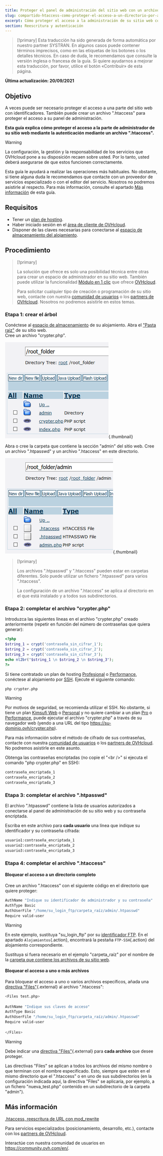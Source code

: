 ```yaml
---
title: Proteger el panel de administración del sitio web con un archivo .htaccess
slug: compartido-htaccess-como-proteger-el-acceso-a-un-directorio-por-autenticacion
excerpt: Cómo proteger el acceso a la administración de su sitio web con un archivo .htaccess
section: Reescritura y autenticación
---
```


> [!primary]
> Esta traducción ha sido generada de forma automática por nuestro partner SYSTRAN. En algunos casos puede contener términos imprecisos, como en las etiquetas de los botones o los detalles técnicos. En caso de duda, le recomendamos que consulte la versión inglesa o francesa de la guía. Si quiere ayudarnos a mejorar esta traducción, por favor, utilice el botón «Contribuir» de esta página.
>

**Última actualización: 20/09/2021**

## Objetivo

A veces puede ser necesario proteger el acceso a una parte del sitio web con identificadores. También puede crear un archivo ".htaccess" para proteger el acceso a su panel de administración.

**Esta guía explica cómo proteger el acceso a la parte de administrador de su sitio web mediante la autenticación mediante un archivo ".htaccess".**

> [!warning]
>
> La configuración, la gestión y la responsabilidad de los servicios que OVHcloud pone a su disposición recaen sobre usted. Por lo tanto, usted deberá asegurarse de que estos funcionen correctamente.
>
> Esta guía le ayudará a realizar las operaciones más habituales. No obstante, si tiene alguna duda le recomendamos que contacte con un proveedor de servicios especializado o con el editor del servicio. Nosotros no podremos asistirle al respecto. Para más información, consulte el apartado [Más información](#gofurther) de esta guía.
>

## Requisitos

- Tener un [plan de hosting](https://www.ovhcloud.com/es/web-hosting/).
- Haber iniciado sesión en el [área de cliente de OVHcloud](https://ca.ovh.com/auth/?action=gotomanager&from=https://www.ovh.com/world/&ovhSubsidiary=ws).
- Disponer de las claves necesarias para conectarse al [espacio de almacenamiento del alojamiento](../conexion-espacio-almacenamiento-ftp-alojamiento-web/).

## Procedimiento

> [!primary]
>
> La solución que ofrece es solo una posibilidad técnica entre otras para crear un espacio de administrador en su sitio web. También puede utilizar la funcionalidad [Módulo en 1 clic](../modulos-en-un-clic/) que ofrece [OVHcloud](https://www.ovhcloud.com/es/).
>
> Para solicitar cualquier tipo de creación o programación de su sitio web, contacte con nuestra [comunidad de usuarios](https://community.ovh.com/en/) o los [partners de OVHcloud](https://partner.ovhcloud.com/es/directory/). Nosotros no podremos asistirle en estos temas.
>

### Etapa 1: crear el árbol

Conéctese al [espacio de almacenamiento](../conexion-espacio-almacenamiento-ftp-alojamiento-web/) de su alojamiento. Abra el ["Pasta raiz"](../configurar-un-multisitio-en-un-alojamiento-web/#21-anadir-un-dominio-registrado-con-ovhcloud) de su sitio web.<br>
Cree un archivo "crypter.php".

![root_folder](images/root_folder.png){.thumbnail}

Abra o cree la carpeta que contiene la sección "admin" del sitio web. Cree un archivo ".htpasswd" y un archivo ".htaccess" en este directorio.

![folder_admin](images/folder_admin.png){.thumbnail}

> [!primary]
>
> Los archivos ".htpasswd" y ".htaccess" pueden estar en carpetas diferentes. Solo puede utilizar un fichero ".htpasswd" para varios ".htaccess".
>
> La configuración de un archivo ".htaccess" se aplica al directorio en el que está instalado y a todos sus subdirectorios.
>

### Etapa 2: completar el archivo "crypter.php"

Introduzca las siguientes líneas en el archivo "crypter.php" creado anteriormente (repetir en función del número de contraseñas que quiera generar):

```php
<?php
$string_1 = crypt('contraseña_sin_cifrar_1');
$string_2 = crypt('contraseña_sin_cifrar_2');
$string_3 = crypt('contraseña_sin_cifrar_3');
echo nl2br("$string_1 \n $string_2 \n $string_3");
?>
```

Si tiene contratado un plan de hosting [Profesional](https://www.ovhcloud.com/es/web-hosting/professional-offer/) o [Performance](https://www.ovhcloud.com/es/web-hosting/performance-offer/), conéctese al alojamiento por [SSH](../web_hosting_ssh_en_alojamiento_compartido/). Ejecute el siguiente comando:

```bash
php crypter.php
```

> [!warning]
>
> Por motivos de seguridad, se recomienda utilizar el SSH. No obstante, si tiene un plan [Kimsufi Web](https://www.kimsufi.com/es/) o [Personal](https://www.ovhcloud.com/es/web-hosting/personal-offer/) y no quiere cambiar a un plan [Pro](https://www.ovhcloud.com/es/web-hosting/professional-offer/) o [Performance](https://www.ovhcloud.com/es/web-hosting/performance-offer/), puede ejecutar el archivo "crypter.php" a través de su navegador web (yendo a una URL del tipo https://su-dominio.ovh/crypter.php).
>
> Para más información sobre el método de cifrado de sus contraseñas, contacte con nuestra [comunidad de usuarios](https://community.ovh.com/en/) o los [partners de OVHcloud](https://partner.ovhcloud.com/es/directory/). No podremos asistirle en este asunto.
>

Obtenga las contraseñas encriptadas (no copie el "&#60;br />" si ejecuta el comando "php crypter.php" en SSH):

```bash
contraseña_encriptada_1
contraseña_encriptada_2
contraseña_encriptada_3
```

### Etapa 3: completar el archivo ".htpasswd"

El archivo ".htpasswd" contiene la lista de usuarios autorizados a conectarse al panel de administración de su sitio web y su contraseña encriptada.

Escriba en este archivo para **cada usuario** una línea que indique su identificador y su contraseña cifrada:

```bash
usuario1:contraseña_encriptada_1
usuario2:contraseña_encriptada_2
usuario3:contraseña_encriptada_3
```

### Etapa 4: completar el archivo ".htaccess"

#### Bloquear el acceso a un directorio completo

Cree un archivo ".htaccess" con el siguiente código en el directorio que quiere proteger:

```bash
AuthName "Indique su identificador de administrador y su contraseña"
AuthType Basic
AuthUserFile "/home/su_login_ftp/carpeta_raíz/admin/.htpasswd"
Require valid-user
```

> [!warning]
>
> En este ejemplo, sustituya "su_login_ftp" por su [identificador FTP](../conexion-espacio-almacenamiento-ftp-alojamiento-web/#1-obtener-los-datos-de-conexion). En el apartado `Alojamientos`{.action}, encontrará la pestaña `FTP-SSH`{.action} del alojamiento correspondiente.
>
> Sustituya si fuera necesario en el ejemplo "carpeta_raíz" por el nombre de la [carpeta que contiene los archivos de su sitio web](../configurar-un-multisitio-en-un-alojamiento-web/#21-anadir-un-dominio-registrado-con-ovhcloud).
>

#### Bloquear el acceso a uno o más archivos

Para bloquear el acceso a uno o varios archivos específicos, añada una [directiva "Files"](https://httpd.apache.org/docs/2.4/es/mod/core.html#files){.external} al archivo ".htaccess":

```bash
<Files test.php>

AuthName "Indique sus claves de acceso"
AuthType Basic
AuthUserFile "/home/su_login_ftp/carpeta_raíz/admin/.htpasswd"
Require valid-user

</Files>
```

> [!warning]
>
> Debe indicar una [directiva "Files"](https://httpd.apache.org/docs/2.4/es/mod/core.html#files){.external} para **cada archivo** que desee proteger.
>
> Las directivas "Files" se aplican a todos los archivos del mismo nombre o que terminan con el nombre especificado. Esto, siempre que estén en el mismo directorio que el ".htaccess" o en uno de sus subdirectorios (en la configuración indicada aquí, la directiva "Files" se aplicaría, por ejemplo, a un fichero "nueva_test.php" contenido en un subdirectorio de la carpeta "admin").
>

## Más información <a name="gofurther"></a>

[.htaccess, reescritura de URL con mod_rewrite](../web_hosting_htaccess_reescritura_de_url_con_mod_rewrite/)

Para servicios especializados (posicionamiento, desarrollo, etc.), contacte con los [partners de OVHcloud](https://partner.ovhcloud.com/es/directory/).

Interactúe con nuestra comunidad de usuarios en <https://community.ovh.com/en/>.
